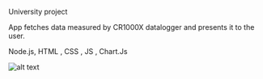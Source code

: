 University project

App fetches data measured by CR1000X datalogger and presents it to the user.

Node.js, HTML , CSS , JS , Chart.Js

![alt text](https://i.ibb.co/KWSt1Cd/slika-2022-01-18-231149.png)
